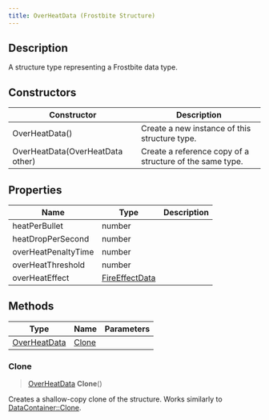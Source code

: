 ```yaml
---
title: OverHeatData (Frostbite Structure)
---
```

## Description

A structure type representing a Frostbite data type.

## Constructors

| Constructor                      | Description                                              |
| -------------------------------- | -------------------------------------------------------- |
| OverHeatData()                   | Create a new instance of this structure type.            |
| OverHeatData(OverHeatData other) | Create a reference copy of a structure of the same type. |

## Properties

| Name                | Type                             | Description |
| ------------------- | -------------------------------- | ----------- |
| heatPerBullet       | number                           |             |
| heatDropPerSecond   | number                           |             |
| overHeatPenaltyTime | number                           |             |
| overHeatThreshold   | number                           |             |
| overHeatEffect      | [FireEffectData](FireEffectData) |             |

## Methods

| Type                         | Name            | Parameters |
| ---------------------------- | --------------- | ---------- |
| [OverHeatData](OverHeatData) | [Clone](#clone) |            |

### Clone

> [OverHeatData](OverHeatData) **Clone**()

Creates a shallow-copy clone of the structure. Works similarly to [DataContainer::Clone](/vext/ref/cls/shr/datacontainer#clone).
